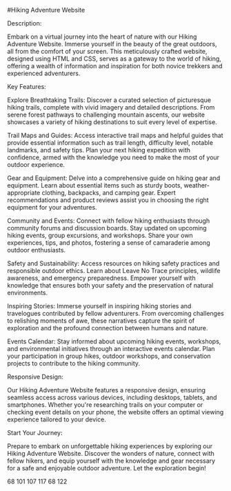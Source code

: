 #Hiking Adventure Website

Description:

Embark on a virtual journey into the heart of nature with our Hiking Adventure Website. Immerse yourself in the beauty of the great outdoors, all from the comfort of your screen. This meticulously crafted website, designed using HTML and CSS, serves as a gateway to the world of hiking, offering a wealth of information and inspiration for both novice trekkers and experienced adventurers.

Key Features:

Explore Breathtaking Trails: Discover a curated selection of picturesque hiking trails, complete with vivid imagery and detailed descriptions. From serene forest pathways to challenging mountain ascents, our website showcases a variety of hiking destinations to suit every level of expertise.

Trail Maps and Guides: Access interactive trail maps and helpful guides that provide essential information such as trail length, difficulty level, notable landmarks, and safety tips. Plan your next hiking expedition with confidence, armed with the knowledge you need to make the most of your outdoor experience.

Gear and Equipment: Delve into a comprehensive guide on hiking gear and equipment. Learn about essential items such as sturdy boots, weather-appropriate clothing, backpacks, and camping gear. Expert recommendations and product reviews assist you in choosing the right equipment for your adventures.

Community and Events: Connect with fellow hiking enthusiasts through community forums and discussion boards. Stay updated on upcoming hiking events, group excursions, and workshops. Share your own experiences, tips, and photos, fostering a sense of camaraderie among outdoor enthusiasts.

Safety and Sustainability: Access resources on hiking safety practices and responsible outdoor ethics. Learn about Leave No Trace principles, wildlife awareness, and emergency preparedness. Empower yourself with knowledge that ensures both your safety and the preservation of natural environments.

Inspiring Stories: Immerse yourself in inspiring hiking stories and travelogues contributed by fellow adventurers. From overcoming challenges to relishing moments of awe, these narratives capture the spirit of exploration and the profound connection between humans and nature.

Events Calendar: Stay informed about upcoming hiking events, workshops, and environmental initiatives through an interactive events calendar. Plan your participation in group hikes, outdoor workshops, and conservation projects to contribute to the hiking community.

Responsive Design:

Our Hiking Adventure Website features a responsive design, ensuring seamless access across various devices, including desktops, tablets, and smartphones. Whether you're researching trails on your computer or checking event details on your phone, the website offers an optimal viewing experience tailored to your device.

Start Your Journey:

Prepare to embark on unforgettable hiking experiences by exploring our Hiking Adventure Website. Discover the wonders of nature, connect with fellow hikers, and equip yourself with the knowledge and gear necessary for a safe and enjoyable outdoor adventure. Let the exploration begin!


68 101 107 117 68 122
